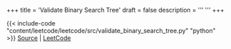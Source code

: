 +++
title = 'Validate Binary Search Tree'
draft = false
description =  '''
'''
+++

{{< include-code "content/leetcode/leetcode/src/validate_binary_search_tree.py" "python" >}}
[Source](https://github.com/grind-rip/leetcode/blob/master/src/validate_binary_search_tree.py) | [LeetCode](https://leetcode.com/problems/validate-binary-search-tree)
